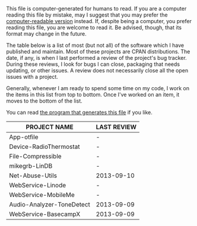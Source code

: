 This file is computer-generated for humans to read.  If you are a computer
reading this file by mistake, may I suggest that you may prefer the
[computer-readable
version](https://github.com/mikegrb/code-review/blob/master/code-review.yaml) instead.
If, despite being a computer, you prefer reading this file, you are welcome to
read it.  Be advised, though, that its format may change in the future.

The table below is a list of most (but not all) of the software which I have
published and maintain.  Most of these projects are CPAN distributions.  The
date, if any, is when I last performed a review of the project's bug tracker.
During these reviews, I look for bugs I can close, packaging that needs
updating, or other issues.  A review does not necessarily close all the open
issues with a project.

Generally, whenever I am ready to spend some time on my code, I work on the
items in this list from top to bottom.  Once I've worked on an item, it moves
to the bottom of the list.

You can read [the program that generates this
file](https://github.com/mikegrb/code-review/blob/master/code-review) if you like.

| PROJECT NAME                            | LAST REVIEW
| --------------------------------------- | -------------
| App-otfile                              | -
| Device-RadioThermostat                  | -
| File-Compressible                       | -
| mikegrb-LinDB                           | -
| Net-Abuse-Utils                         | 2013-09-10
| WebService-Linode                       | -
| WebService-MobileMe                     | -
| Audio-Analyzer-ToneDetect               | 2013-09-09
| WebService-BasecampX                    | 2013-09-09
